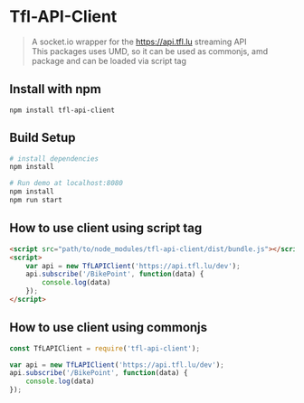# Tfl-API-Client

> A socket.io wrapper for the https://api.tfl.lu streaming API<br />
> This packages uses UMD, so it can be used as commonjs, amd package and can be loaded via script tag

## Install with npm

```
npm install tfl-api-client
```

## Build Setup

``` bash
# install dependencies
npm install

# Run demo at localhost:8080
npm install
npm run start
```

## How to use client using script tag

``` html
<script src="path/to/node_modules/tfl-api-client/dist/bundle.js"></script>
<script>
    var api = new TfLAPIClient('https://api.tfl.lu/dev');
    api.subscribe('/BikePoint', function(data) {
        console.log(data)
    });
</script>
```

## How to use client using commonjs

``` javascript
const TfLAPIClient = require('tfl-api-client');

var api = new TfLAPIClient('https://api.tfl.lu/dev');
api.subscribe('/BikePoint', function(data) {
    console.log(data)
});
```
